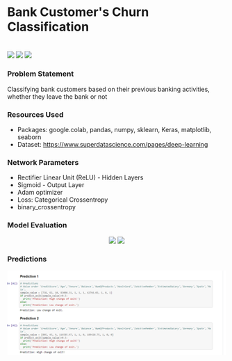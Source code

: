 # Bank Customer's Churn Classification <h1> 
  
![](https://img.shields.io/badge/Dataset-Kaggle-blue)  ![](https://img.shields.io/badge/Python-3.6-red)   ![](https://img.shields.io/badge/Library-Keras-ff69b4)

### Problem Statement 
Classifying bank customers based on their previous banking activities, whether they leave the bank or not

### Resources Used
* Packages: google.colab, pandas, numpy, sklearn, Keras, matplotlib, seaborn
* Dataset: https://www.superdatascience.com/pages/deep-learning

### Network Parameters
* Rectifier Linear Unit (ReLU) - Hidden Layers
* Sigmoid - Output Layer
* Adam optimizer
* Loss: Categorical Crossentropy
* binary_crossentropy

### Model Evaluation
<p align="center">
<img src="https://github.com/ElenaElenoglou/Deep-Learning-Projects/blob/master/Artificial%20Neural%20Network%20(ANN)/Churn_Modelling/Readme_resources/confusion_matrix.png" width="430"/> <img src="https://github.com/ElenaElenoglou/Deep-Learning-Projects/blob/master/Artificial%20Neural%20Network%20(ANN)/Churn_Modelling/Readme_resources/accuracy.png" width="430"/>  
</p>

### Predictions

![](Readme_resources/Predictions.PNG)

